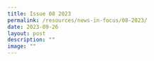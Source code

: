 ```yaml
---
title: Issue 08 2023
permalink: /resources/news-in-focus/08-2023/
date: 2023-09-26
layout: post
description: ""
image: ""
---
```

